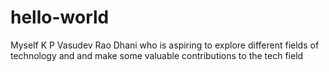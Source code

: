 # hello-world<br>
Myself K P Vasudev Rao Dhani who is aspiring to explore different fields of technology and and make some valuable contributions to the tech field
